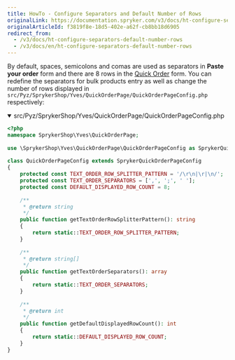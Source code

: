 ```yaml
---
title: HowTo - Configure Separators and Default Number of Rows
originalLink: https://documentation.spryker.com/v3/docs/ht-configure-separators-default-number-rows
originalArticleId: f3819f8e-18d5-402e-a62f-cb8bb18d6905
redirect_from:
  - /v3/docs/ht-configure-separators-default-number-rows
  - /v3/docs/en/ht-configure-separators-default-number-rows
---
```


By default, spaces, semicolons and comas are used as separators in **Paste your order** form and there are 8 rows in the [Quick Order](https://documentation.spryker.com/v3/docs/quick-add-to-cart-feature-overview) form. You can redefine the separators for bulk products entry as well as change the number of rows displayed in `src/Pyz/SprykerShop/Yves/QuickOrderPage/QuickOrderPageConfig.php` respectively:

<details open>   <summary>src/Pyz/SprykerShop/Yves/QuickOrderPage/QuickOrderPageConfig.php</summary>
    
```php
<?php
namespace SprykerShop\Yves\QuickOrderPage;
 
use \SprykerShop\Yves\QuickOrderPage\QuickOrderPageConfig as SprykerQuickOrderPageConfig;
 
class QuickOrderPageConfig extends SprykerQuickOrderPageConfig
{
	protected const TEXT_ORDER_ROW_SPLITTER_PATTERN = '/\r\n|\r|\n/';
	protected const TEXT_ORDER_SEPARATORS = [',', ';', ' '];
	protected const DEFAULT_DISPLAYED_ROW_COUNT = 8;
 
	/**
	 * @return string
	 */
	public function getTextOrderRowSplitterPattern(): string
	{
		return static::TEXT_ORDER_ROW_SPLITTER_PATTERN;
	}
 
	/**
	 * @return string[]
	 */
	public function getTextOrderSeparators(): array
	{
		return static::TEXT_ORDER_SEPARATORS;
	}
 
	/**
	 * @return int
	 */
	public function getDefaultDisplayedRowCount(): int
	{
		return static::DEFAULT_DISPLAYED_ROW_COUNT;
	}
}
```

</br>
</details>
